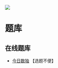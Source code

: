 ![](https://cn.sudoku.today/pic/03/minimax/54231_450807.png)

# 题库

## 在线题库
- [今日数独](https://cn.sudoku.today/g-minimax-sudoku/) 【选题不便】